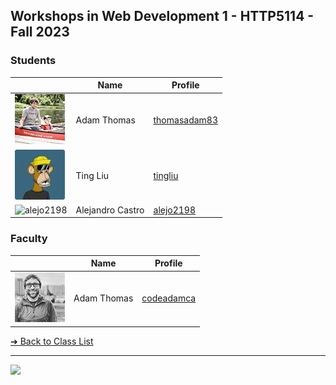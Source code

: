 <style>@import url("//readme.codeadam.ca/readme.css");</style>

## Workshops in Web Development 1 - HTTP5114 - Fall 2023

### Students

|                                          | Name        | Profile                               |
| ---------------------------------------- | ----------- | ------------------------------------- |
| ![thomasadam83](images/thomasadam83.jpg) | Adam Thomas | [thomasadam83](students/thomasadam83) |
| ![tingliu](images/unlimitedting.jpg)     | Ting Liu    | [tingliu](students/unlimitedting.markdown)      |
| ![alejo2198](images/alejo2198.jpg) | Alejandro Castro | [alejo2198](students/alejo2198) |

### Faculty

|                                       | Name        | Profile                          |
| ------------------------------------- | ----------- | -------------------------------- |
| ![Adam Thomas](images/codeadamca.png) | Adam Thomas | [codeadamca](faculty/codeadamca) |

[&#10132; Back to Class List](/)

---

<a href="https://brickmmo.com">
<img src="https://brickmmo.com/images/brickmmo-logo-horizontal.jpg" width="100">
</a>
